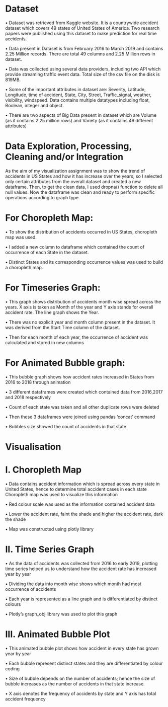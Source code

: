 	
# Dataset 
•	Dataset was retrieved from Kaggle website. It is a countrywide accident dataset which covers 49 states of United States of America. Two research papers were published using this dataset to make prediction for real time accidents. 

•	Data present in Dataset is from February 2016 to March 2019 and contains 2.25 Million records. There are total 49 columns and 2.25 Million rows in dataset. 

•	Data was collected using several data providers, including two API which provide streaming traffic event data. Total size of the csv file on the disk is 819MB.

•	Some of the important attributes in dataset are: Severity, Latitude, Longitude, time of accident, State, City, Street, Traffic_signal, weather, visibility, windspeed. Data contains multiple datatypes including float, Boolean, integer and object. 

•	There are two aspects of Big Data present in dataset which are Volume (as it contains 2.25 million rows) and Variety (as it contains 49 different attributes)  

# Data Exploration, Processing, Cleaning and/or Integration 

As the aim of my visualization assignment was to show the trend of accidents in US States and how it has increase over the years, so I selected only certain attributes from the overall dataset and created a new dataframe. Then, to get the clean data, I used dropna() function to delete all null values. Now the dataframe was clean and ready to perform specific operations according to graph type.
# For Choropleth Map:
•	To show the distribution of accidents occurred in US States, choropleth map was used. 

•	I added a new column to dataframe which contained the count of occurrence of each State in the dataset.

•	Distinct States and its corresponding occurrence values was used to build a choropleth map.

# For Timeseries Graph:
•	This graph shows distribution of accidents month wise spread across the years. X axis is taken as Month of the year and Y axis stands for overall accident rate. The line graph shows the Year.

•	There was no explicit year and month column present in the dataset. It was derived from the Start Time column of the dataset.

•	Then for each month of each year, the occurrence of accident was calculated and stored in new columns

# For Animated Bubble graph:
•	This bubble graph shows how accident rates increased in States from 2016 to 2018 through animation

•	3 different dataframes were created which contained data from 2016,2017 and 2018 respectively

•	Count of each state was taken and all other duplicate rows were deleted

•	Then these 3 dataframes were joined using pandas ‘concat’ command

•	Bubbles size showed the count of accidents in that state 

# Visualisation 
# I.	Choropleth Map
•	Data contains accident information which is spread across every state in United States, hence to determine total accident cases in each state Choropleth map was used to visualize this information

•	Red colour scale was used as the information contained accident data

•	Lower the accident rate, faint the shade and higher the accident rate, dark the shade

•	Map was constructed using plotly library 


# II.	Time Series Graph
•	As the data of accidents was collected from 2016 to early 2019, plotting time series helped us to understand how the accident rate has increased year by year

•	Dividing the data into month wise shows which month had most occurrence of accidents

•	Each year is represented as a line graph and is differentiated by distinct colours

•	Plotly’s graph_obj library was used to plot this graph


# III.	Animated Bubble Plot 
•	This animated bubble plot shows how accident in every state has grown year by year

•	Each bubble represent distinct states and they are differentiated by colour coding

•	Size of bubble depends on the number of accidents; hence the size of bubble increases as the number of accidents in that state increase.

•	X axis denotes the frequency of accidents by state and Y axis has total accident frequency

